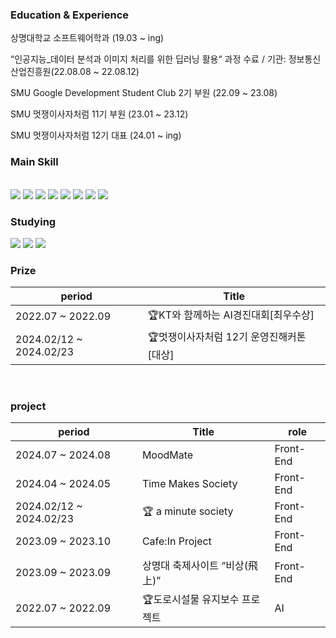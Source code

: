 
<h3>Education & Experience</h3>
<p>상명대학교 소프트웨어학과 (19.03 ~ ing) </p>
<p>“인공지능_데이터 분석과 이미지 처리를 위한 딥러닝 활용“ 과정 수료 / 기관: 정보통신산업진흥원(22.08.08 ~ 22.08.12)﻿ </p>
<p>SMU Google Development Student Club 2기 부원 (22.09 ~ 23.08) </p>
<p>SMU 멋쟁이사자처럼 11기 부원 (23.01 ~ 23.12)</p>
<p>SMU 멋쟁이사자처럼 12기 대표 (24.01 ~ ing) </p>
</p>

<div align=left >
	<h3> Main Skill </h3>
	
</div>


<br>
<div>
	<img src="https://img.shields.io/badge/react.js-61DAFB?style=for-the-badge&logo=react&logoColor=black"/>
	<img src="https://img.shields.io/badge/javascript-F7DF1E?style=for-the-badge&logo=javascript&logoColor=white"/>
	<img src="https://img.shields.io/badge/html5-E34F26?style=for-the-badge&logo=html5&logoColor=white"/>
	<img src="https://img.shields.io/badge/css-1572B6?style=for-the-badge&logo=css3&logoColor=white"/>
 	<img src="https://img.shields.io/badge/redux-764ABC?style=for-the-badge&logo=redux&logoColor=white" />
	<img src="https://img.shields.io/badge/React Query-FF4154?style=for-the-badge&logo=React Query&logoColor=white" />
	<img src="https://img.shields.io/badge/Sass-cc6699?style=for-the-badge&logo=Sass&logoColor=white" />
	<img src="https://img.shields.io/badge/styled-components-cc6699?style=for-the-badge&logo=styled-components&logoColor=white" />
	
	
</div>
<h3>Studying</h3>
<div>
	<img src="https://img.shields.io/badge/typescript-3178C6?style=for-the-badge&logo=typescript&logoColor=white" />
 <img src="https://img.shields.io/badge/next.js-000000?style=for-the-badge&logo=next.js&logoColor=white"/>
 <img src="https://img.shields.io/badge/Tailwind_CSS-38B2AC?style=for-the-badge&logo=tailwind-css&logoColor=white"/>
		
</div>

<h3>Prize</h3>

| period | Title |
| ------------ | ------------- |
| 2022.07 ~ 2022.09 | 🏆KT와 함께하는 AI경진대회[최우수상]  |
| 2024.02/12 ~ 2024.02/23 | 🏆멋쟁이사자처럼 12기 운영진해커톤 [대상] |
<br>
<h3>project</h3>


| period | Title | role |
| ------------ | ------------- | -------------|
| 2024.07 ~ 2024.08 | MoodMate | Front-End |
| 2024.04 ~ 2024.05 | Time Makes Society | Front-End |
| 2024.02/12 ~ 2024.02/23 |🏆 a minute society | Front-End |
| 2023.09 ~ 2023.10 | Cafe:In Project | Front-End |
| 2023.09 ~ 2023.09 | 상명대 축제사이트 ﻿“비상(飛上)” | Front-End |
| 2022.07 ~ 2022.09 | 🏆도로시설물 유지보수 프로젝트 | AI |
<br>


</div>
